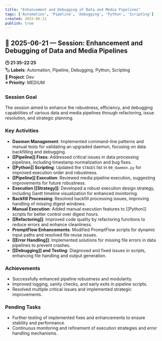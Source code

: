 ```yaml
---
title: "Enhancement and Debugging of Data and Media Pipelines"
tags: ['Automation', 'Pipeline', 'Debugging', 'Python', 'Scripting']
created: 2025-06-21
publish: true
---
```


## 📅 2025-06-21 — Session: Enhancement and Debugging of Data and Media Pipelines

**🕒 21:35–22:25**  
**🏷️ Labels**: Automation, Pipeline, Debugging, Python, Scripting  
**📂 Project**: Dev  
**⭐ Priority**: MEDIUM  


### Session Goal
The session aimed to enhance the robustness, efficiency, and debugging capabilities of various data and media pipelines through refactoring, issue resolution, and strategic planning.

### Key Activities
- **Daemon Management**: Implemented command-line patterns and manual tests for validating an upgraded daemon, focusing on data backfilling and debugging.
- **[[Pipeline]] Fixes**: Addressed critical issues in data processing pipelines, including timestamp normalization and bug fixes.
- **[[Python]] Scripting**: Updated the `STAGES` list in `00_daemon.py` for improved execution order and robustness.
- **[[Pipeline]] Execution**: Reviewed media pipeline execution, suggesting improvements for future robustness.
- **Execution [[Strategy]]**: Developed a robust execution design strategy, including Gantt timeline visualization for enhanced monitoring.
- **Backfill Processing**: Resolved backfill processing issues, improving handling of missing digest windows.
- **Manual Execution**: Added manual execution features to [[Python]] scripts for better control over digest hours.
- **[[Refactoring]]**: Improved code quality by refactoring functions to reduce errors and enhance cleanliness.
- **PromptFlow Enhancements**: Modified PromptFlow scripts for dynamic input paths and resolved file reuse issues.
- **[[Error Handling]]**: Implemented solutions for missing file errors in data pipelines to prevent crashes.
- **[[Debugging]] and Testing**: Diagnosed and fixed issues in scripts, enhancing file handling and output generation.

### Achievements
- Successfully enhanced pipeline robustness and modularity.
- Improved logging, sanity checks, and early exits in pipeline scripts.
- Resolved multiple critical issues and implemented strategic improvements.

### Pending Tasks
- Further testing of implemented fixes and enhancements to ensure stability and performance.
- Continuous monitoring and refinement of execution strategies and error handling mechanisms.
